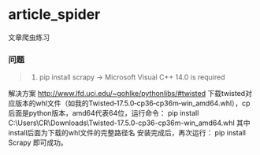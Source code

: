 # article_spider
文章爬虫练习

### 问题
>1. pip install scrapy -> Microsoft Visual C++ 14.0 is required

解决方案
http://www.lfd.uci.edu/~gohlke/pythonlibs/#twisted 下载twisted对应版本的whl文件（如我的Twisted‑17.5.0‑cp36‑cp36m‑win_amd64.whl），cp后面是python版本，amd64代表64位，运行命令：
pip install C:\Users\CR\Downloads\Twisted-17.5.0-cp36-cp36m-win_amd64.whl
其中install后面为下载的whl文件的完整路径名
安装完成后，再次运行：
pip install Scrapy
即可成功。
